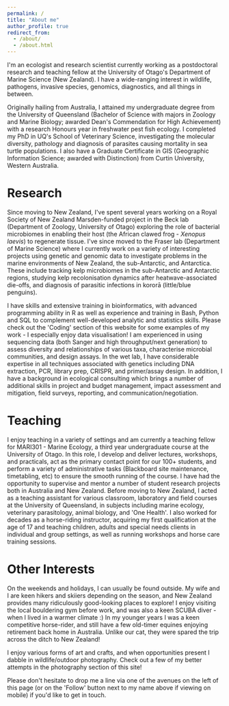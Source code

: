 ```yaml
---
permalink: /
title: "About me"
author_profile: true
redirect_from: 
  - /about/
  - /about.html
---
```

I'm an ecologist and research scientist currently working as a postdoctoral research and teaching fellow at the University of Otago's Department of Marine Science (New Zealand). I have a wide-ranging interest in wildlife, pathogens, invasive species, genomics, diagnostics, and all things in between.

Originally hailing from Australia, I attained my undergraduate degree from the University of Queensland (Bachelor of Science with majors in Zoology and Marine Biology; awarded Dean's Commendation for High Achievement) with a research Honours year in freshwater pest fish ecology. I completed my PhD in UQ's School of Veterinary Science, investigating the molecular diversity, pathology and diagnosis of parasites causing mortality in sea turtle populations. I also have a Graduate Certificate in GIS (Geographic Information Science; awarded with Distinction) from Curtin University, Western Australia.

Research
======
Since moving to New Zealand, I've spent several years working on a Royal Society of New Zealand Marsden-funded project in the Beck lab (Department of Zoology, University of Otago) exploring the role of bacterial microbiomes in enabling their host (the African clawed frog - <i>Xenopus laevis</i>) to regenerate tissue. I've since moved to the Fraser lab (Department of Marine Science) where I currently work on a variety of interesting projects using genetic and genomic data to investigate problems in the marine environments of New Zealand, the sub-Antarctic, and Antarctica. These include tracking kelp microbiomes in the sub-Antarctic and Antarctic regions, studying kelp recolonisation dynamics after heatwave-associated die-offs, and diagnosis of parasitic infections in kororā (little/blue penguins).

I have skills and extensive training in bioinformatics, with advanced programming ability in R as well as experience and training in Bash, Python and SQL to complement well-developed analytic and statistics skills. Please check out the 'Coding' section of this website for some examples of my work - I especially enjoy data visualisation! I am experienced in using sequencing data (both Sanger and high throughput/next generation) to assess diversity and relationships of various taxa, characterise microbial communities, and design assays. In the wet lab, I have considerable expertise in all techniques associated with genetics including DNA extraction, PCR, library prep, CRISPR, and primer/assay design. In addition, I have a background in ecological consulting which brings a number of additional skills in project and budget management, impact assessment and mitigation, field surveys, reporting, and communication/negotiation.

Teaching
======
I enjoy teaching in a variety of settings and am currently a teaching fellow for MARI301 - Marine Ecology, a third year undergraduate course at the University of Otago. In this role, I develop and deliver lectures, workshops, and practicals, act as the primary contact point for our 100+ students, and perform a variety of administrative tasks (Blackboard site maintenance, timetabling, etc) to ensure the smooth running of the course. I have had the opportunity to supervise and mentor a number of student research projects both in Australia and New Zealand. Before moving to New Zealand, I acted as a teaching assistant for various classroom, laboratory and field courses at the University of Queensland, in subjects including marine ecology, veterinary parasitology, animal biology, and 'One Health'. I also worked for decades as a horse-riding instructor, acquiring my first qualification at the age of 17 and teaching children, adults and special needs clients in individual and group settings, as well as running workshops and horse care training sessions.

Other Interests
======
On the weekends and holidays, I can usually be found outside. My wife and I are keen hikers and skiiers depending on the season, and New Zealand provides many ridiculously good-looking places to explore! I enjoy visiting the local bouldering gym before work, and was also a keen SCUBA diver - when I lived in a warmer climate :) In my younger years I was a keen competitive horse-rider, and still have a few old-timer equines enjoying retirement back home in Australia. Unlike our cat, they were spared the trip across the ditch to New Zealand!

I enjoy various forms of art and crafts, and when opportunities present I dabble in wildlife/outdoor photography. Check out a few of my better attempts in the photography section of this site!

Please don't hesitate to drop me a line via one of the avenues on the left of this page (or on the 'Follow' button next to my name above if viewing on mobile) if you'd like to get in touch.

